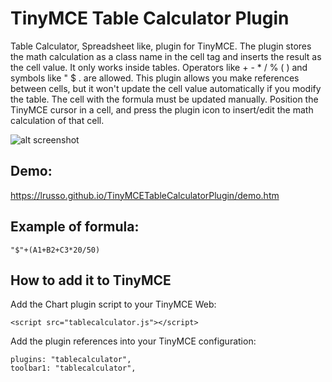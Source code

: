 # TinyMCE Table Calculator Plugin

Table Calculator, Spreadsheet like, plugin for TinyMCE. The plugin stores the math calculation as a class name in the cell tag and inserts the result as the cell value. It only works inside tables. Operators like + - * / % ( ) and symbols like " $ . are allowed. This plugin allows you make references between cells, but it won't update the cell value automatically if you modify the table. The cell with the formula must be updated manually. Position the TinyMCE cursor in a cell, and press the plugin icon to insert/edit the math calculation of that cell.

![alt screenshot](https://raw.githubusercontent.com/lrusso/TinyMCETableCalculatorPlugin/master/tablecalculator.png)

## Demo:

https://lrusso.github.io/TinyMCETableCalculatorPlugin/demo.htm

## Example of formula:

```
"$"+(A1+B2+C3*20/50)
```

## How to add it to TinyMCE

Add the Chart plugin script to your TinyMCE Web:
```
<script src="tablecalculator.js"></script> 
```

Add the plugin references into your TinyMCE configuration:
```
plugins: "tablecalculator",
toolbar1: "tablecalculator",
```

